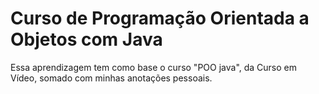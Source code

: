 # Curso de Programação Orientada a Objetos com Java

Essa aprendizagem tem como base o curso "POO java", da Curso em Vídeo, somado com minhas anotações pessoais. 
